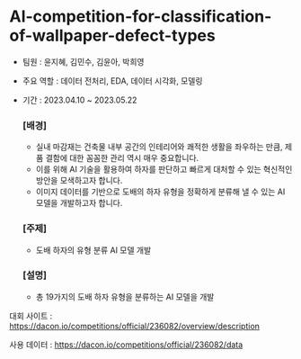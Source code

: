 # AI-competition-for-classification-of-wallpaper-defect-types
* 팀원 : 윤지혜, 김민수, 김윤아, 박희영
* 주요 역할 : 데이터 전처리, EDA, 데이터 시각화, 모델링
* 기간 : 2023.04.10 ~ 2023.05.22
 
    ### [배경]
    - 실내 마감재는 건축물 내부 공간의 인테리어와 쾌적한 생활을 좌우하는 만큼, 제품 결함에 대한 꼼꼼한 관리 역시 매우 중요합니다.
    - 이를 위해 AI 기술을 활용하여 하자를 판단하고 빠르게 대처할 수 있는 혁신적인 방안을 모색하고자 합니다.
    - 이미지 데이터를 기반으로 도배의 하자 유형을 정확하게 분류해 낼 수 있는 AI 모델을 개발하고자 합니다.

    ### [주제]
    - 도배 하자의 유형 분류 AI 모델 개발

    ### [설명]
    - 총 19가지의 도배 하자 유형을 분류하는 AI 모델을 개발


대회 사이트 : https://dacon.io/competitions/official/236082/overview/description

사용 데이터 : https://dacon.io/competitions/official/236082/data
